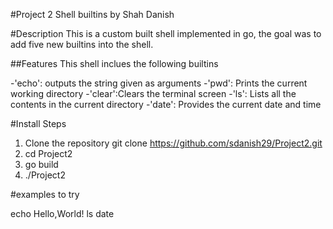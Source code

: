 #Project 2 Shell builtins
by Shah Danish

#Description
This is a custom built shell implemented in go, the goal was to add five new builtins into the shell.

##Features
This shell inclues the following builtins

-'echo': outputs the string given as arguments
-'pwd': Prints the current working directory
-'clear':Clears the terminal screen
-'ls': Lists all the contents in the current directory
-'date': Provides the current date and time

#Install Steps

1. Clone the repository
	git clone https://github.com/sdanish29/Project2.git
2. cd Project2
3. go build
4. ./Project2

#examples to try

echo Hello,World!
ls
date
